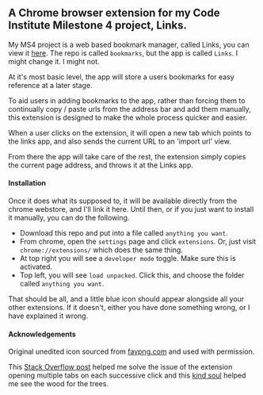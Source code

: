 ## A Chrome browser extension for my Code Institute Milestone 4 project, Links.

My MS4 project is a web based bookmark manager, called Links, you can view it [here](https://github.com/steview-d/bookmarks). The repo is called ``bookmarks``, but the app is called ``Links``. I might change it. I might not.

At it's most basic level, the app will store a users bookmarks for easy reference at a later stage.

To aid users in adding bookmarks to the app, rather than forcing them to continually copy / paste urls from the address bar and add them manually, this extension is designed to make the whole process quicker and easier.

When a user clicks on the extension, it will open a new tab which points to the links app, and also sends the current URL to an 'import url' view.

From there the app will take care of the rest, the extension simply copies the current page address, and throws it at the Links app.

#### Installation

Once it does what its supposed to, it will be available directly from the chrome webstore, and I'll link it here.
Until then, or if you just want to install it manually, you can do the following.

- Download this repo and put into a file called ``anything you want``.
- From chrome, open the ``settings`` page and click ``extensions``. Or, just visit ``chrome://extensions/`` which does the same thing.
- At top right you will see a ``developer mode`` toggle. Make sure this is activated.
- Top left, you will see ``load unpacked``. Click this, and choose the folder called ``anything you want``.

That should be all, and a little blue icon should appear alongside all your other extensions. If it doesn't, either you have done something wrong, or I have explained it wrong.

#### Acknowledgements

Original unedited icon sourced from [favpng.com](http://favpng.com/) and used with permission.

This [Stack Overflow post](https://stackoverflow.com/questions/23208134/avoid-dynamically-injecting-the-same-script-multiple-times-when-using-chrome-tab) helped me solve the issue of the extension opening multiple tabs on each successive click and this [kind soul](https://stackoverflow.com/questions/60321893/how-to-stop-chrome-injecting-the-same-script-on-each-click-when-using-chrome-tab) helped me see the wood for the trees.